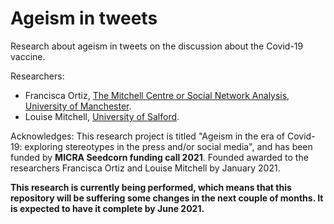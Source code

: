 # Ageism in tweets 

Research about ageism in tweets on the discussion about the Covid-19 vaccine. 

Researchers: 

- Francisca Ortiz, [The Mitchell Centre or Social Network Analysis, University of Manchester](https://www.research.manchester.ac.uk/portal/en/researchers/francisca-ortiz(5417b375-6656-49e5-aacf-084dd8ba1141).html).  
- Louise Mitchell, [University of Salford](https://louisemitchellsalford.wordpress.com).

Acknowledges:
This research project is titled "Ageism in the era of Covid-19: exploring stereotypes in the press and/or social media", and has been funded by **MICRA Seedcorn funding call 2021**. Founded awarded to the researchers Francisca Ortiz and Louise Mitchell by January 2021. 

**This research is currently being performed, which means that this repository will be suffering some changes in the next couple of months. It is expected to have it complete by June 2021.**
